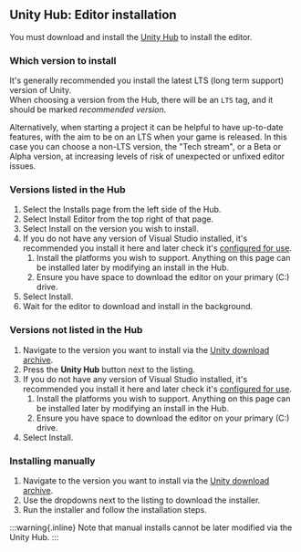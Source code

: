 ## Unity Hub: Editor installation
You must download and install the [Unity Hub](https://unity.com/download) to install the editor.

### Which version to install
It's generally recommended you install the latest LTS (long term support) version of Unity.  
When choosing a version from the Hub, there will be an `LTS` tag, and it should be marked _recommended version_.  

Alternatively, when starting a project it can be helpful to have up-to-date features, with the aim to be on an LTS when your game is released. In this case you can choose a non-LTS version, the "Tech stream", or a Beta or Alpha version, at increasing levels of risk of unexpected or unfixed editor issues.

### Versions listed in the Hub

1. Select the Installs page from the left side of the Hub.
1. Select Install Editor from the top right of that page.
1. Select Install on the version you wish to install.
1. If you do not have any version of Visual Studio installed, it's recommended you install it here and later check it's [configured for use](../Programming/IDE%20Configuration.md).
   1. Install the platforms you wish to support. Anything on this page can be installed later by modifying an install in the Hub.
   1. Ensure you have space to download the editor on your primary (C:) drive.
1. Select Install.
1. Wait for the editor to download and install in the background.

### Versions not listed in the Hub
1. Navigate to the version you want to install via the [Unity download archive](https://unity.com/releases/editor/archive).
1. Press the **Unity Hub** button next to the listing.
1. If you do not have any version of Visual Studio installed, it's recommended you install it here and later check it's [configured for use](../Programming/IDE%20Configuration.md).
   1. Install the platforms you wish to support. Anything on this page can be installed later by modifying an install in the Hub.
   1. Ensure you have space to download the editor on your primary (C:) drive.
1. Select Install.

### Installing manually
1. Navigate to the version you want to install via the [Unity download archive](https://unity.com/releases/editor/archive).
1. Use the dropdowns next to the listing to download the installer.
1. Run the installer and follow the installation steps.

:::warning{.inline}
Note that manual installs cannot be later modified via the Unity Hub.
:::